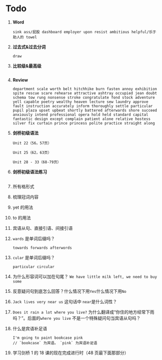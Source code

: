 # Todo

1. **Word**

   ```
   sink ass/屁股 dashboard employer upon resist ambitious helpful/乐于助人的 towel
   ```

2. **过去式&过去分词**

   ```
   draw
   ```

3. **比较级&最高级**

   ```

   ```

4. **Review**

   ```
   department scale worth belt hitchhike burn fasten annoy exhibition spite rescue scare rehearse attractive ashtray occupied jean doubt schema tow rung nonsense stroke congratulate fond stock adventure yell capable poetry wealthy heaven lecture sew laundry approve fault instruction accurately inform thoroughly settle particular pupil plaza upset upbeat shortly battered afterwards shore succeed anxiously intend professional opera hold held standard capital fantastic design except complain patient alone relative hostess silver fix curtain prince princess polite practice straight along
   ```

5. **剑桥初级语法**

   ```
   Unit 22（56，57页）

   Unit 25（62，63页）

   Unit 28 - 33（68-79页）
   ```

6. **剑桥初级语法练习**

   ```

   ```

7. 所有格形式

8. 梳理冠词内容

9. yet 的用法

10. to 的用法

11. 宾语从句、直接引语、间接引语

12. `wards` 是单词后缀吗？

    ```
    towards forwards afterwords
    ```

13. `cular` 是单词后缀吗？

    ```
    particular circular
    ```

14. 为什么形容词可以加在句尾？ `We have little milk left, we need to buy some`

15. 反意疑问句到底怎么回答？什么情况下用`Yes`什么情况下用`No`

16. `Jack lives very near us` 这句话中 `near`是什么词性？

17. `Does it rain a lot where you live?` 为什么翻译成“你住的地方经常下雨吗？”。后面的`where you live` 不是一个特殊疑问句当宾语从句吗？

18. 什么是宾语补足语

    ```
    I'm going to paint bookcase pink
    // `bookcase` 为宾语。 `pink` 为宾语补足语
    ```

19. 学习剑桥 1 的 18 课的现在完成进行时（48 页最下面那部分）
